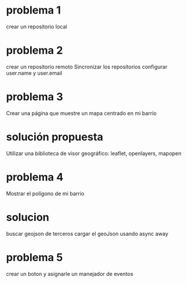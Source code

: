 # problema 1

crear un repositorio local

# problema 2

crear un repositorio remoto 
Sincronizar los repositorios
configurar user.name y user.email

# problema 3
Crear una página que muestre un mapa centrado en mi barrio 

# solución propuesta
Utilizar una biblioteca de visor geográfico: leaflet, openlayers, mapopen

# problema 4 

Mostrar el polígono de mi barrio 
# solucion
buscar geojson de terceros 
cargar el geoJson usando async away

# problema 5 

crear un boton y asignarle un manejador de eventos 


